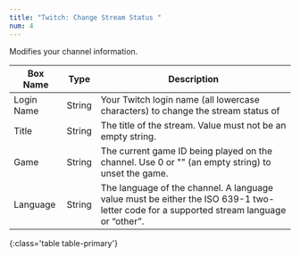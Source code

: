 ```yaml
---
title: "Twitch: Change Stream Status "
num: 4
---
```


Modifies your channel information.

| Box Name | Type | Description | 
|-------|--------|--------
|Login Name|String|Your Twitch login name (all lowercase characters) to change the stream status of
|Title|String|The title of the stream. Value must not be an empty string.
|Game|String|The current game ID being played on the channel. Use 0 or "" (an empty string) to unset the game.
|Language|String|The language of the channel. A language value must be either the ISO 639-1 two-letter code for a supported stream language or “other”.
{:class='table table-primary'}











